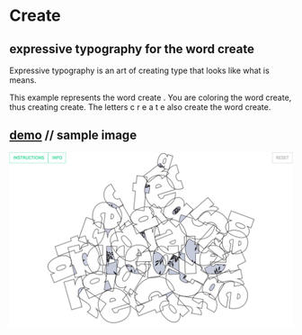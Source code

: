 # Create
## expressive typography for the word create

Expressive typography is an art of creating type that looks like what is means.

This example represents the word create . You are coloring the word create, thus creating create. 
The letters c r e a t e also create the word create.

## [demo](https://ccowen.github.io/Expressive-Typography-Color-Create/)   //  sample image

![Expressive Typography - Color Create](assets/images/colorCreateSnapshot.png?raw=true "Title")
